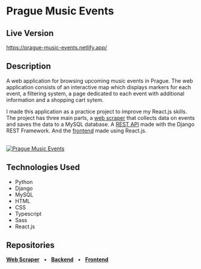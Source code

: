 # Prague Music Events

## Live Version

<a href="https://prague-music-events.netlify.app/" target="_blank">https://prague-music-events.netlify.app/</a>

## Description

A web application for browsing upcoming music events in Prague. The web application consists of an interactive map which displays markers for each event, a filtering system, a page dedicated to each event with additional information and a shopping cart sytem.

I made this application as a practice project to improve my React.js skills. The project has three main parts, a [web scraper](https://github.com/PaulRoss1/PME-Scraper) that collects data on events and saves the data to a MySQL database. A [REST API](https://github.com/PaulRoss1/PME-Backend) made with the Django REST Framework. And the [frontend](https://github.com/PaulRoss1/PME-Frontend) made using React.js.  
<br>

[![Prague Music Events](https://i.postimg.cc/mD1YN2BJ/pme.png)](#!)

## Technologies Used

- Python
- Django
- MySQL
- HTML
- CSS
- Typescript
- Sass
- React.js

## Repositories

[**Web Scraper**](https://github.com/PaulRoss1/PME-Scraper) &nbsp; • &nbsp;
[**Backend**](https://github.com/PaulRoss1/PME-API) &nbsp; • &nbsp;
[**Frontend**](https://github.com/PaulRoss1/PME-Frontend)

